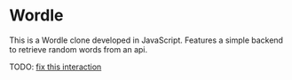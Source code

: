 # Wordle

This is a Wordle clone developed in JavaScript. Features a simple backend to retrieve random words from an api.

TODO: [fix this interaction](https://pasteboard.co/wJLcroLgRAnK.png)
